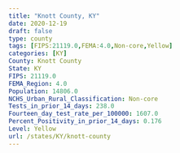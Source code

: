 ```yaml
---
title: "Knott County, KY"
date: 2020-12-19
draft: false
type: county
tags: [FIPS:21119.0,FEMA:4.0,Non-core,Yellow]
categories: [KY]
County: Knott County
State: KY
FIPS: 21119.0
FEMA_Region: 4.0
Population: 14806.0
NCHS_Urban_Rural_Classification: Non-core
Tests_in_prior_14_days: 238.0
Fourteen_day_test_rate_per_100000: 1607.0
Percent_Positivity_in_prior_14_days: 0.176
Level: Yellow
url: /states/KY/knott-county
---
```



